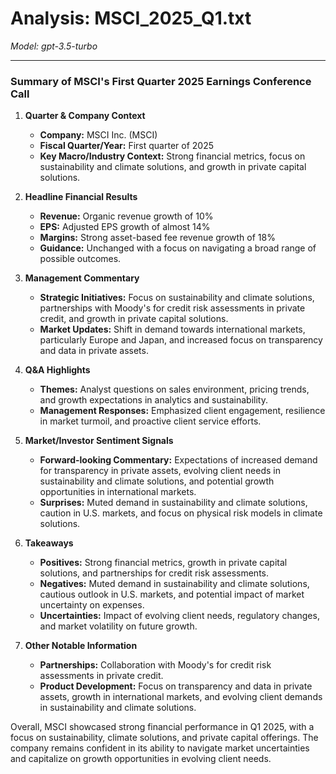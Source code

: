 # Analysis: MSCI_2025_Q1.txt

*Model: gpt-3.5-turbo*

---

### Summary of MSCI's First Quarter 2025 Earnings Conference Call

1. **Quarter & Company Context**
   - **Company:** MSCI Inc. (MSCI)
   - **Fiscal Quarter/Year:** First quarter of 2025
   - **Key Macro/Industry Context:** Strong financial metrics, focus on sustainability and climate solutions, and growth in private capital solutions.

2. **Headline Financial Results**
   - **Revenue:** Organic revenue growth of 10%
   - **EPS:** Adjusted EPS growth of almost 14%
   - **Margins:** Strong asset-based fee revenue growth of 18%
   - **Guidance:** Unchanged with a focus on navigating a broad range of possible outcomes.

3. **Management Commentary**
   - **Strategic Initiatives:** Focus on sustainability and climate solutions, partnerships with Moody's for credit risk assessments in private credit, and growth in private capital solutions.
   - **Market Updates:** Shift in demand towards international markets, particularly Europe and Japan, and increased focus on transparency and data in private assets.

4. **Q&A Highlights**
   - **Themes:** Analyst questions on sales environment, pricing trends, and growth expectations in analytics and sustainability.
   - **Management Responses:** Emphasized client engagement, resilience in market turmoil, and proactive client service efforts.

5. **Market/Investor Sentiment Signals**
   - **Forward-looking Commentary:** Expectations of increased demand for transparency in private assets, evolving client needs in sustainability and climate solutions, and potential growth opportunities in international markets.
   - **Surprises:** Muted demand in sustainability and climate solutions, caution in U.S. markets, and focus on physical risk models in climate solutions.

6. **Takeaways**
   - **Positives:** Strong financial metrics, growth in private capital solutions, and partnerships for credit risk assessments.
   - **Negatives:** Muted demand in sustainability and climate solutions, cautious outlook in U.S. markets, and potential impact of market uncertainty on expenses.
   - **Uncertainties:** Impact of evolving client needs, regulatory changes, and market volatility on future growth.

7. **Other Notable Information**
   - **Partnerships:** Collaboration with Moody's for credit risk assessments in private credit.
   - **Product Development:** Focus on transparency and data in private assets, growth in international markets, and evolving client demands in sustainability and climate solutions.

Overall, MSCI showcased strong financial performance in Q1 2025, with a focus on sustainability, climate solutions, and private capital offerings. The company remains confident in its ability to navigate market uncertainties and capitalize on growth opportunities in evolving client needs.